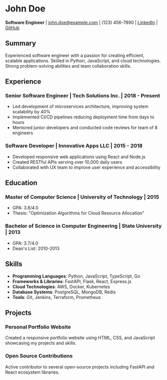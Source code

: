 # John Doe

**Software Engineer** | john.doe@example.com | (123) 456-7890 | [LinkedIn](https://linkedin.com/in/johndoe) | [GitHub](https://github.com/johndoe)

## Summary

Experienced software engineer with a passion for creating efficient, scalable applications. Skilled in Python, JavaScript, and cloud technologies. Strong problem-solving abilities and team collaboration skills.

## Experience

### Senior Software Engineer | Tech Solutions Inc. | 2018 - Present

- Led development of microservices architecture, improving system scalability by 40%
- Implemented CI/CD pipelines reducing deployment time from days to hours
- Mentored junior developers and conducted code reviews for team of 8 engineers

### Software Developer | Innovative Apps LLC | 2015 - 2018

- Developed responsive web applications using React and Node.js
- Created RESTful APIs serving over 10,000 daily users
- Collaborated with UX team to improve user experience and accessibility

## Education

### Master of Computer Science | University of Technology | 2015

- GPA: 3.8/4.0
- Thesis: "Optimization Algorithms for Cloud Resource Allocation"

### Bachelor of Science in Computer Engineering | State University | 2013

- GPA: 3.7/4.0
- Dean's List: 2010-2013

## Skills

- **Programming Languages**: Python, JavaScript, TypeScript, Go
- **Frameworks & Libraries**: FastAPI, Flask, React, Express.js
- **Cloud Technologies**: AWS, Docker, Kubernetes
- **Database Systems**: PostgreSQL, MongoDB, Redis
- **Tools**: Git, Jenkins, Terraform, Prometheus

## Projects

### Personal Portfolio Website

Created a responsive portfolio website using HTML, CSS, and JavaScript showcasing my projects and skills.

### Open Source Contributions

Active contributor to several open-source projects including FastAPI and React ecosystem libraries.